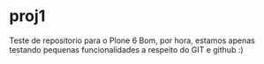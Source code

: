 # proj1
Teste de repositorio para o Plone 6
Bom, por hora, estamos apenas testando pequenas funcionalidades a respeito do GIT e github :)

